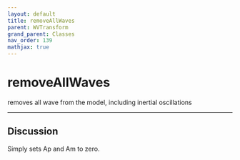 ```yaml
---
layout: default
title: removeAllWaves
parent: WVTransform
grand_parent: Classes
nav_order: 139
mathjax: true
---
```


#  removeAllWaves

removes all wave from the model, including inertial oscillations


---

## Discussion

  Simply sets Ap and Am to zero.
  
